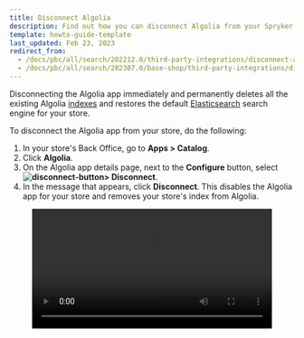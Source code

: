 ```yaml
---
title: Disconnect Algolia
description: Find out how you can disconnect Algolia from your Spryker shop
template: howto-guide-template
last_updated: Feb 23, 2023
redirect_from:
  - /docs/pbc/all/search/202212.0/third-party-integrations/disconnect-algolia.html
  - /docs/pbc/all/search/202307.0/base-shop/third-party-integrations/disconnect-algolia.html
---
```


Disconnecting the Algolia app immediately and permanently deletes all the existing Algolia [indexes](/docs/pbc/all/search/{{page.version}}/base-shop/third-party-integrations/algolia.html#indexes) and restores the default [Elasticsearch](https://www.elastic.co/elasticsearch/) search engine for your store.

To disconnect the Algolia app from your store, do the following:

1. In your store's Back Office, go to **Apps&nbsp;<span aria-label="and then">></span> Catalog**.
2. Click **Algolia**.
3. On the Algolia app details page, next to the **Configure** button, select **<span class="inline-img">![disconnect-button](https://spryker.s3.eu-central-1.amazonaws.com/docs/aop/user/apps/bazzarvoice/disconnect-button.png)</span><span aria-label="and then">></span> Disconnect**.
4. In the message that appears, click **Disconnect**. This disables the Algolia app for your store and removes your store's index from Algolia.

<figure class="video_container">
    <video width="100%" height="auto" controls>
    <source src="https://spryker.s3.eu-central-1.amazonaws.com/docs/pbc/all/search/algolia/disconnect-algolia/disconnect-algolia.mp4" type="video/mp4">
  </video>
</figure>

